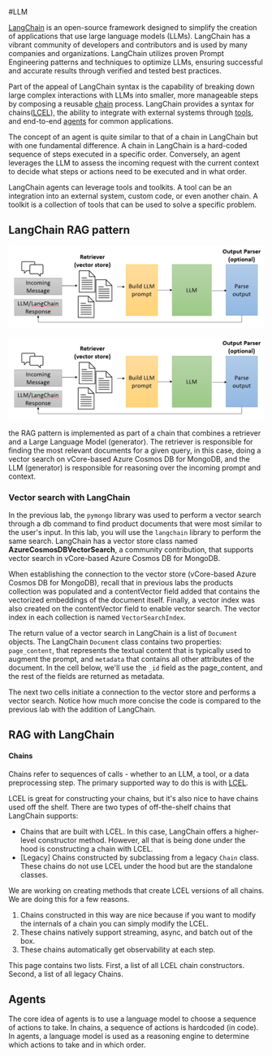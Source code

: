 #LLM

[LangChain](https://www.langchain.com/) is an open-source framework designed to simplify the creation of applications that use large language models (LLMs). LangChain has a vibrant community of developers and contributors and is used by many companies and organizations. LangChain utilizes proven Prompt Engineering patterns and techniques to optimize LLMs, ensuring successful and accurate results through verified and tested best practices.

Part of the appeal of LangChain syntax is the capability of breaking down large complex interactions with LLMs into smaller, more manageable steps by composing a reusable [chain](https://python.langchain.com/docs/modules/chains/) process. LangChain provides a syntax for chains([LCEL](https://python.langchain.com/docs/modules/chains/#lcel)), the ability to integrate with external systems through [tools](https://python.langchain.com/docs/integrations/tools/), and end-to-end [agents](https://python.langchain.com/docs/modules/agents/) for common applications.

The concept of an agent is quite similar to that of a chain in LangChain but with one fundamental difference. A chain in LangChain is a hard-coded sequence of steps executed in a specific order. Conversely, an agent leverages the LLM to assess the incoming request with the current context to decide what steps or actions need to be executed and in what order.

LangChain agents can leverage tools and toolkits. A tool can be an integration into an external system, custom code, or even another chain. A toolkit is a collection of tools that can be used to solve a specific problem.

## LangChain RAG pattern


![](../../figures/Transformers-5.png)

![](../../figures/Transformers-6.png)


the RAG pattern is implemented as part of a chain that combines a retriever and a Large Language Model (generator). The retriever is responsible for finding the most relevant documents for a given query, in this case, doing a vector search on vCore-based Azure Cosmos DB for MongoDB, and the LLM (generator) is responsible for reasoning over the incoming prompt and context.



### Vector search with LangChain  
  
In the previous lab, the `pymongo` library was used to perform a vector search through a db command to find product documents that were most similar to the user's input. In this lab, you will use the `langchain` library to perform the same search. LangChain has a vector store class named **AzureCosmosDBVectorSearch**, a community contribution, that supports vector search in vCore-based Azure Cosmos DB for MongoDB.  
  
When establishing the connection to the vector store (vCore-based Azure Cosmos DB for MongoDB), recall that in previous labs the products collection was populated and a contentVector field added that contains the vectorized embeddings of the document itself. Finally, a vector index was also created on the contentVector field to enable vector search. The vector index in each collection is named `VectorSearchIndex`.  
  
The return value of a vector search in LangChain is a list of `Document` objects. The LangChain `Document` class contains two properties: `page_content`, that represents the textual content that is typically used to augment the prompt, and `metadata` that contains all other attributes of the document. In the cell below, we'll use the `_id` field as the page_content, and the rest of the fields are returned as metadata.  
  
The next two cells initiate a connection to the vector store and performs a vector search. Notice how much more concise the code is compared to the previous lab with the addition of LangChain.


## RAG with LangChain

#### Chains

Chains refer to sequences of calls - whether to an LLM, a tool, or a data preprocessing step. The primary supported way to do this is with [LCEL](https://python.langchain.com/v0.1/docs/expression_language/).

LCEL is great for constructing your chains, but it's also nice to have chains used off the shelf. There are two types of off-the-shelf chains that LangChain supports:

- Chains that are built with LCEL. In this case, LangChain offers a higher-level constructor method. However, all that is being done under the hood is constructing a chain with LCEL.
- [Legacy] Chains constructed by subclassing from a legacy `Chain` class. These chains do not use LCEL under the hood but are the standalone classes.

We are working on creating methods that create LCEL versions of all chains. We are doing this for a few reasons.

1. Chains constructed in this way are nice because if you want to modify the internals of a chain you can simply modify the LCEL.
2. These chains natively support streaming, async, and batch out of the box.
3. These chains automatically get observability at each step.

This page contains two lists. First, a list of all LCEL chain constructors. Second, a list of all legacy Chains.

## Agents

The core idea of agents is to use a language model to choose a sequence of actions to take. In chains, a sequence of actions is hardcoded (in code). In agents, a language model is used as a reasoning engine to determine which actions to take and in which order.